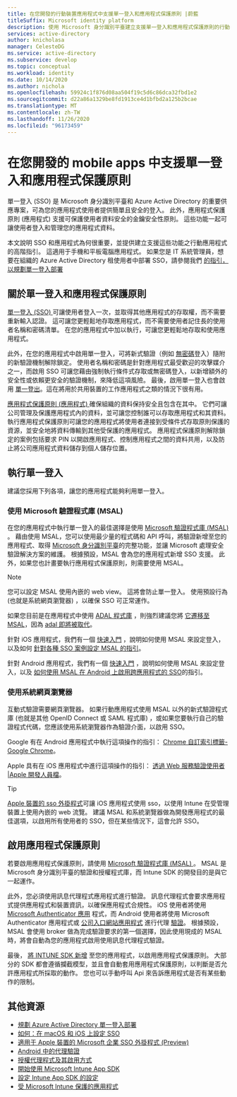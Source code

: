 ```yaml
---
title: 在您開發的行動裝置應用程式中支援單一登入和應用程式保護原則 |蔚藍
titleSuffix: Microsoft identity platform
description: 使用 Microsoft 身分識別平臺建立支援單一登入和應用程式保護原則的行動應用程式，以及與 Azure Active Directory 整合的說明和總覽。
services: active-directory
author: knicholasa
manager: CelesteDG
ms.service: active-directory
ms.subservice: develop
ms.topic: conceptual
ms.workload: identity
ms.date: 10/14/2020
ms.author: nichola
ms.openlocfilehash: 59924c1f876d08aa504f19c5d6c86dca32fbd1e2
ms.sourcegitcommit: d22a86a1329be8fd1913ce4d1bfbd2a125b2bcae
ms.translationtype: MT
ms.contentlocale: zh-TW
ms.lasthandoff: 11/26/2020
ms.locfileid: "96173459"
---
```

# <a name="support-single-sign-on-and-app-protection-policies-in-mobile-apps-you-develop"></a>在您開發的 mobile apps 中支援單一登入和應用程式保護原則

單一登入 (SSO) 是 Microsoft 身分識別平臺和 Azure Active Directory 的重要供應專案，可為您的應用程式使用者提供簡單且安全的登入。 此外，應用程式保護原則 (應用程式) 支援可保護使用者資料安全的金鑰安全性原則。 這些功能一起可讓使用者登入和管理您的應用程式資料。

本文說明 SSO 和應用程式為何很重要，並提供建立支援這些功能之行動應用程式的高階指引。 這適用于手機和平板電腦應用程式。 如果您是 IT 系統管理員，想要在組織的 Azure Active Directory 租使用者中部署 SSO，請參閱我們 [的指引，以規劃單一登入部署](../manage-apps/plan-sso-deployment.md)

## <a name="about-single-sign-on-and-app-protection-policies"></a>關於單一登入和應用程式保護原則

[單一登入 (SSO) ](../manage-apps/plan-sso-deployment.md) 可讓使用者登入一次，並取得其他應用程式的存取權，而不需要重新輸入認證。 這可讓您更輕鬆地存取應用程式，而不需要使用者記住長的使用者名稱和密碼清單。 在您的應用程式中加以執行，可讓您更輕鬆地存取和使用應用程式。

此外，在您的應用程式中啟用單一登入，可將新式驗證（例如 [無密碼](../authentication/concept-authentication-passwordless.md)登入）隨附的新驗證機制解除鎖定。 使用者名稱和密碼是針對應用程式最受歡迎的攻擊媒介之一，而啟用 SSO 可讓您藉由強制執行條件式存取或無密碼登入，以新增額外的安全性或依賴更安全的驗證機制，來降低這項風險。 最後，啟用單一登入也會啟用 [單一登出](v2-protocols-oidc.md#single-sign-out)。這在將用於共用裝置的工作應用程式之類的情況下很有用。

[應用程式保護原則 (應用程式) ](/mem/intune/apps/app-protection-policy) 確保組織的資料保持安全且包含在其中。 它們可讓公司管理及保護應用程式內的資料，並可讓您控制誰可以存取應用程式和其資料。 執行應用程式保護原則可讓您的應用程式將使用者連接到受條件式存取原則保護的資源，並安全地將資料傳輸到其他受保護的應用程式。 應用程式保護原則解除鎖定的案例包括要求 PIN 以開啟應用程式、控制應用程式之間的資料共用，以及防止將公司應用程式資料儲存到個人儲存位置。

## <a name="implementing-single-sign-on"></a>執行單一登入

建議您採用下列各項，讓您的應用程式能夠利用單一登入。

### <a name="use-microsoft-authentication-library-msal"></a>使用 Microsoft 驗證程式庫 (MSAL) 

在您的應用程式中執行單一登入的最佳選擇是使用 [Microsoft 驗證程式庫 (MSAL) ](msal-overview.md)。 藉由使用 MSAL，您可以使用最少量的程式碼和 API 呼叫，將驗證新增至您的應用程式、取得 [Microsoft 身分識別平臺](./index.yml)的完整功能，並讓 Microsoft 處理安全驗證解決方案的維護。 根據預設，MSAL 會為您的應用程式新增 SSO 支援。 此外，如果您也計畫要執行應用程式保護原則，則需要使用 MSAL。

> [!NOTE]
> 您可以設定 MSAL 使用內嵌的 web view。 這將會防止單一登入。 使用預設行為 (也就是系統網頁瀏覽器) ，以確保 SSO 可正常運作。

如果您目前是在應用程式中使用 [ADAL 程式庫](../azuread-dev/active-directory-authentication-libraries.md) ，則強烈建議您將 [它遷移至 MSAL](msal-migration.md)，因為 [adal 即將被取代](https://techcommunity.microsoft.com/t5/azure-active-directory-identity/update-your-applications-to-use-microsoft-authentication-library/ba-p/1257363)。

針對 iOS 應用程式，我們有一個 [快速入門](quickstart-v2-ios.md) ，說明如何使用 MSAL 來設定登入，以及如何 [針對各種 SSO 案例設定 MSAL 的指引](single-sign-on-macos-ios.md)。

針對 Android 應用程式，我們有一個 [快速入門](quickstart-v2-android.md) ，說明如何使用 MSAL 來設定登入，以及 [如何使用 MSAL 在 Android 上啟用跨應用程式的 SSO](msal-android-single-sign-on.md)的指引。

### <a name="use-the-system-web-browser"></a>使用系統網頁瀏覽器

互動式驗證需要網頁瀏覽器。 如果行動應用程式使用 MSAL 以外的新式驗證程式庫 (也就是其他 OpenID Connect 或 SAML 程式庫) ，或如果您要執行自己的驗證程式代碼，您應該使用系統瀏覽器作為驗證介面，以啟用 SSO。

Google 有在 Android 應用程式中執行這項操作的指引： [Chrome 自訂索引標籤-Google Chrome](https://developer.chrome.com/multidevice/android/customtabs)。

Apple 具有在 iOS 應用程式中進行這項操作的指引： [透過 Web 服務驗證使用者 |Apple 開發人員檔](https://developer.apple.com/documentation/authenticationservices/authenticating_a_user_through_a_web_service)。

> [!TIP]
> [Apple 裝置的 sso 外掛程式](apple-sso-plugin.md)可讓 iOS 應用程式使用 sso，以使用 Intune 在受管理裝置上使用內嵌的 web 流覽。 建議 MSAL 和系統瀏覽器做為開發應用程式的最佳選項，以啟用所有使用者的 SSO，但在某些情況下，這會允許 SSO。

## <a name="enable-app-protection-policies"></a>啟用應用程式保護原則

若要啟用應用程式保護原則，請使用 [Microsoft 驗證程式庫 (MSAL) ](msal-overview.md)。 MSAL 是 Microsoft 身分識別平臺的驗證和授權程式庫，而 Intune SDK 的開發目的是與它一起運作。

此外，您必須使用訊息代理程式應用程式進行驗證。 訊息代理程式會要求應用程式提供應用程式和裝置資訊，以確保應用程式合規性。 iOS 使用者將使用 [Microsoft Authenticator 應用](../user-help/user-help-auth-app-sign-in.md) 程式，而 Android 使用者將使用 Microsoft Authenticator 應用程式或 [公司入口網站應用程式](https://play.google.com/store/apps/details?id=com.microsoft.windowsintune.companyportal) 進行代理 [驗證](./msal-android-single-sign-on.md)。 根據預設，MSAL 會使用 broker 做為完成驗證要求的第一個選擇，因此使用現成的 MSAL 時，將會自動為您的應用程式啟用使用訊息代理程式驗證。

最後， [將 INTUNE SDK 新增](/mem/intune/developer/app-sdk-get-started) 至您的應用程式，以啟用應用程式保護原則。 大部分的 SDK 都會遵循攔截模型，並且會自動套用應用程式保護原則，以判斷是否允許應用程式所採取的動作。 您也可以手動呼叫 Api 來告訴應用程式是否有某些動作的限制。

## <a name="additional-resources"></a>其他資源

- [規劃 Azure Active Directory 單一登入部署](../manage-apps/plan-sso-deployment.md)
- [如何：在 macOS 和 iOS 上設定 SSO](single-sign-on-macos-ios.md)
- [適用于 Apple 裝置的 Microsoft 企業 SSO 外掛程式 (Preview) ](apple-sso-plugin.md)
- [Android 中的代理驗證](./msal-android-single-sign-on.md)
- [授權代理程式及其啟用方式](./msal-android-single-sign-on.md)
- [開始使用 Microsoft Intune App SDK](/mem/intune/developer/app-sdk-get-started)
- [設定 Intune App SDK 的設定](/mem/intune/developer/app-sdk-ios#configure-settings-for-the-intune-app-sdk)
- [受 Microsoft Intune 保護的應用程式](/mem/intune/apps/apps-supported-intune-apps)